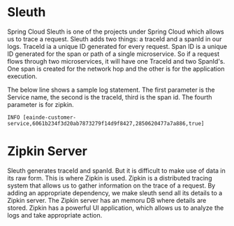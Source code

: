 # Sleuth
Spring Cloud Sleuth is one of the projects under Spring Cloud which allows us to trace a request. Sleuth adds two things: a traceId and a spanId in our logs. TraceId ia a unique ID generated for every request. Span ID is a unique ID generated for the span or path of a single microservice. So if a request flows through two microservices, it will have one TraceId and two SpanId's. One span is created for the network hop and the other is for the application execution.

The below line shows a sample log statement. The first parameter is the Service name, the second is the traceId, third is the span id. The fourth parameter is for zipkin.

```
INFO [eainde-customer-service,6061b234f3d20ab7873279f14d9f8427,2850620477a7a886,true]
```

# Zipkin Server
Sleuth generates traceId and spanId. But it is difficult to make use of data in its raw form. This is where Zipkin is used. Zipkin is a distributed tracing system that allows us to gather information on the trace of a request. By adding an appropriate dependency, we make sleuth send all its details to a Zipkin server. The Zipkin server has an memoru DB where details are stored. Zipkin has a powerful UI application, which allows us to analyze the logs and take appropriate action. 